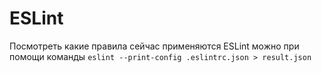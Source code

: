 # ESLint

Посмотреть какие правила сейчас применяются ESLint можно при помощи команды
`eslint --print-config .eslintrc.json > result.json`
